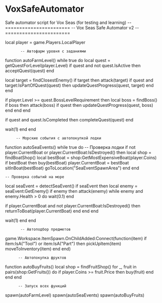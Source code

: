 # VoxSafeAutomator
Safe automator script for Vox Seas (for testing and learning)
-- =======================
-- Vox Seas Safe Automator v2
-- =======================

local player = game.Players.LocalPlayer

           -- Автофарм уровня с заданиями
function autoFarmLevel()
    while true do
        local quest = getQuestForLevel(player.Level)
        if quest and not quest.IsActive then
            acceptQuest(quest)
        end
        
  local target = findClosestEnemy()
        if target then
            attack(target)
            if quest and target:IsPartOfQuest(quest) then
                updateQuestProgress(quest, target)
            end
        end

  if player.Level >= quest.BossLevelRequirement then
            local boss = findBoss()
            if boss then
                attack(boss)
                if quest then
                    updateQuestProgress(quest, boss)
                end
            end
        end

  if quest and quest.IsCompleted then
            completeQuest(quest)
        end

  wait(1)
    end
end

         -- Морские события с автопокупкой лодки
function autoSeaEvents()
    while true do
        -- Проверка лодки
        if not player.CurrentBoat or player.CurrentBoat:IsDestroyed() then
            local shop = findBoatShop()
            local bestBoat = shop:GetMostExpensiveBoat(player.Coins)
            if bestBoat then
                buy(bestBoat)
                player.CurrentBoat = bestBoat
                sitInBoat(bestBoat)
                goToLocation("SeaEventSpawnArea")
            end
        end

    -- Проверка событий на море
   local seaEvent = detectSeaEvent()
        if seaEvent then
            local enemy = seaEvent:GetEnemy()
            if enemy then
                attack(enemy)
                while enemy and enemy.Health > 0 do
                    wait(0.1)
                end
                                                                                       
   if player.CurrentBoat and not player.CurrentBoat:IsDestroyed() then
                    returnToBoat(player.CurrentBoat)
                end
            end
        end

   wait(1)
    end
end

           -- Автоподбор предметов
game.Workspace.ItemSpawn.OnChildAdded:Connect(function(item)
    if item:IsA("Tool") or item:IsA("Part") then
        pickUpItem(item)
        moveToInventory(item)
    end
end)

          -- Автопокупка фруктов
function autoBuyFruits()
    local shop = findFruitShop()
    for _, fruit in pairs(shop:GetFruits()) do
        if player.Coins >= fruit.Price then
            buy(fruit)
        end
    end
end

          -- Запуск всех функций
spawn(autoFarmLevel)
spawn(autoSeaEvents)
spawn(autoBuyFruits)
